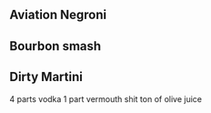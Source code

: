 ## Aviation Negroni

## Bourbon smash

## Dirty Martini
4 parts vodka
1 part vermouth
shit ton of olive juice
